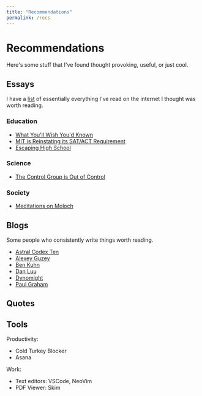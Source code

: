 ```yaml
---
title: "Recommendations"
permalink: /recs
---
```

# Recommendations
Here's some stuff that I've found thought provoking, useful, or just cool.

## Essays
I have a [list](/essays/essaylist.md) of essentially everything I've read on the internet I thought was worth reading.

### Education
- [What You'll Wish You'd Known](https://paulgraham.com/hs.html)
- [MIT is Reinstating its SAT/ACT Requirement](https://mitadmissions.org/blogs/entry/we-are-reinstating-our-sat-act-requirement-for-future-admissions-cycles/)
- [Escaping High School](https://skunkledger.substack.com/p/escaping-high-school)

### Science
- [The Control Group is Out of Control](https://slatestarcodex.com/2014/04/28/the-control-group-is-out-of-control/)

### Society
- [Meditations on Moloch](https://slatestarcodex.com/2014/07/30/meditations-on-moloch/)

## Blogs
Some people who consistently write things worth reading.
- [Astral Codex Ten](https://www.astralcodexten.com)
- [Alexey Guzey](https://guzey.com)
- [Ben Kuhn](https://benkuhn.net)
- [Dan Luu](https://danluu.com)
- [Dynomight](https://dynomight.net)
- [Paul Graham](https://paulgraham.com)

## Quotes

## Tools
Productivity:
- Cold Turkey Blocker
- Asana

Work:
- Text editors: VSCode, NeoVim
- PDF Viewer: Skim